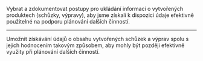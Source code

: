 Vybrat a zdokumentovat postupy pro ukládání informací o vytvořených produktech (schůzky, výpravy), aby jsme získali k dispozici údaje efektivně použitelné na podporu plánování dalších činností.

---
Umožnit získávání údajů o obsahu vytvořených schůzek a výprav spolu s jejich hodnocením takovým způsobem, aby mohly být později efektivně využity při plánování dalších činností.